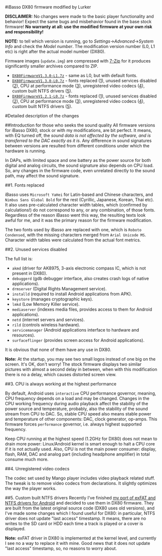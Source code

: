 #iBasso DX80 firmware modified by Lurker

**DISCLAIMER:** No changes were made to the basic player functionality and behavior! Expect the same bugs and misbehavior found in the base stock firmware! **No warranty at all: use the modified firmware at your own risk and responsibility!**

**NOTE:** to tell which version is running, go to _Settings_->_Advanced_->_System Info_ and check the _Model number_. The modification version number (L0, L1 etc) is right after the actual model number (DX80).

Firmware images (`update.img`) are compressed with [7-Zip](http://www.7-zip.org/) for it produces significantly smaller archives compared to ZIP.

- [`DX80FirmwareV1.3.0-L1.7z`](https://github.com/Lurker00/DX80-firmware/raw/master/release/DX80FirmwareV1.3.0-L1.7z) - same as L0, but with default fonts.
- [`DX80FirmwareV1.3.0-L0.7z`](https://github.com/Lurker00/DX80-firmware/raw/master/release/DX80FirmwareV1.3.0-L0.7z) - fonts replaced ([1]), unused services disabled ([2]), CPU at performance mode ([3]), unregistered video codecs ([4]), custom built NTFS drivers ([5]).
- [`DX80FirmwareV1.2.1-L0.7z`](https://github.com/Lurker00/DX80-firmware/raw/master/release/DX80FirmwareV1.2.1-L0.7z) - fonts replaced ([1]), unused services disabled ([2]), CPU at performance mode ([3]), unregistered video codecs ([4]), custom built NTFS drivers ([5]).

[1]: #1-fonts-replaced
[2]: #2-unused-services-disabled
[3]: #3-cpu-is-always-working-at-the-highest-performance
[4]: #4-unregistered-video-codecs
[5]: #5-custom-built-ntfs-drivers

#Detailed description of the changes

##Introduction for those who seeks the sound quality
All firmware versions for iBasso DX80, stock or with my modifications, are bit perfect. It means, with EQ turned off, the *sound data is not affected by the software, and is transferred to the DAC exactly as it is*. Any difference in sound signatures between versions are resulted from different conditions under which the hardware is running.

In DAPs, with limited space and one battery as the power source for both digital and analog circuits, the sound signature also depends on CPU load. So, any changes in the firmware code, even unrelated directly to the sound path, may affect the sound signature.

##1. Fonts replaced

iBasso uses `Microsoft YaHei` for Latin-based and Chinese characters, and `Nimbus Sans Global Bold` for the rest (Cyrillic, Japanese, Korean, Thai etc). It also uses pre-calculated character width tables, which (confirmed by calculations!) do not correspond to any, or any combination, of those fonts. Regardless of the reason iBasso went this way, the resulting texts look awful for me, and it was the primary reason for the firmware modification.

The two fonts used by iBasso are replaced with one, which is `Roboto Condensed`, with the missing characters merged from `Arial Unicode MS`. Character width tables were calculated from the actual font metrics.

##2. Unused services disabled

The full list is:
* `akmd` (driver for AK8975, 3-axis electronic compass IC, which is not present in DX80).
* `debuggerd` (gdb debugger interface, also creates crash logs of native applications).
* `drmserver` (Digital Rights Management service).
* `installd` (required to install Android applications from APK).
* `keystore` (manages cryptographic keys).
* `lmkd` (Low Memory Killer service).
* `mediaserver` (indexes media files, provides access to them for Android applications).
* `netd` (internet servers and services).
* `rild` (controls wireless hardware).
* `servicemanager` (Android applications interface to hardware and resources).
* `surfaceflinger` (provides screen access for Android applications).

It is obvious that none of them have any use in DX80.

**Note:** At the startup, you may see two small logos instead of one big on the screen. It's OK, don't worry! The stock firmware displays two similar pictures with almost a second delay in between, when with this modification there is no a delay, which causes distorted screen view.

##3. CPU is always working at the highest performance

By default, Android uses `interactive` CPU performance governor, meaning, CPU frequency depends on a load and may be changed. Changes in the CPU working frequency during audio playback affect the stability of the power source and temperature, probably, also the stability of the sound stream from CPU to DAC. So, stable CPU speed also means stable power and temperature of other components: DAC, clock generator, op-amps. This firmware forces `performance` governor, i.e. always highest supported frequency.

Keep CPU running at the highest speed (1.2GHz for DX80) does not mean to drain more power: Linux/Android kernel is smart enough to halt a CPU core if it is not actually used. Also, CPU is not the main power consumer: display, flash, RAM, DAC and analog part (including headphone amplifier) in total consume much more.

##4. Unregistered video codecs

The codec set used by Mango player includes video playback related stuff. The tweak is to remove video codecs from declarations. It slightly optimizes the way the player works.

##5. Custom built NTFS drivers
Recently I've finished [my port of exFAT and NTFS drivers for Android](https://github.com/Lurker00/Android-fs) and decided to use them in DX80 firmware. They are built from the latest original source code (DX80 uses old versions), and I've made some changes which I found useful for DX80: in particular, NTFS driver does not update "last access" timestamp. It means, there are no writes to the SD card or HDD each time a track is played or a cover is displayed.

**Note:** exFAT driver in DX80 is implemented at the kernel level, and currently I see no a way to replace it with mine. Good news that it does not update "last access" timestamp, so, no reasons to worry about.
